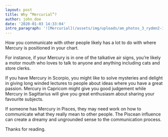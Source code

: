 ```yaml
---
layout: post
title: Why “Mercurial”?
author: john_doe
date: '2020-01-03 14:33:04'
intro_paragraph: '![Mercurial](/assets/img/uploads/am_photos_3_rydmn2-1-.jpg)'
---
```

How you communicate with other people likely has a lot to do with where Mercury is positioned in your chart.

For instance, if your Mercury is in one of the talkative air signs, you’re likely a motor mouth who loves to talk to anyone and anything including cats and store clerks.

If you have Mercury in Scorpio, you might like to solve mysteries and delight in giving long winded lectures to people about ideas where you have a great passion. Mercury in Capricom might give you good judgement while Mercury in Sagittarius will give you great enthusiasm about sharing your favourite subjects.

If someone has Mercury in Pisces, they may need work on how to communicate what they really mean to other people. The Piscean influence can create a dreamy and ungrounded sense to the communication process.

Thanks for reading.
